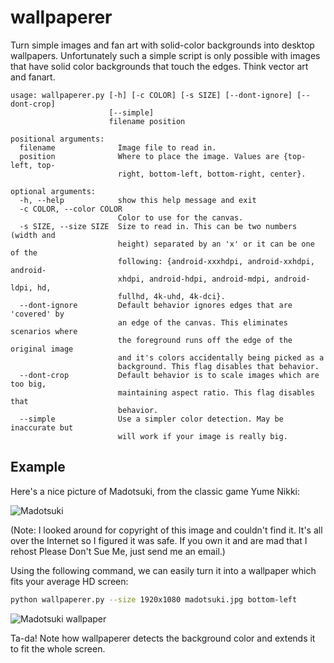 # wallpaperer

Turn simple images and fan art with solid-color backgrounds into desktop
wallpapers. Unfortunately such a simple script is only possible with images that
have solid color backgrounds that touch the edges. Think vector art and fanart.

```
usage: wallpaperer.py [-h] [-c COLOR] [-s SIZE] [--dont-ignore] [--dont-crop]
                      [--simple]
                      filename position

positional arguments:
  filename              Image file to read in.
  position              Where to place the image. Values are {top-left, top-
                        right, bottom-left, bottom-right, center}.

optional arguments:
  -h, --help            show this help message and exit
  -c COLOR, --color COLOR
                        Color to use for the canvas.
  -s SIZE, --size SIZE  Size to read in. This can be two numbers (width and
                        height) separated by an 'x' or it can be one of the
                        following: {android-xxxhdpi, android-xxhdpi, android-
                        xhdpi, android-hdpi, android-mdpi, android-ldpi, hd,
                        fullhd, 4k-uhd, 4k-dci}.
  --dont-ignore         Default behavior ignores edges that are 'covered' by
                        an edge of the canvas. This eliminates scenarios where
                        the foreground runs off the edge of the original image
                        and it's colors accidentally being picked as a
                        background. This flag disables that behavior.
  --dont-crop           Default behavior is to scale images which are too big,
                        maintaining aspect ratio. This flag disables that
                        behavior.
  --simple              Use a simpler color detection. May be inaccurate but
                        will work if your image is really big.
```

## Example

Here's a nice picture of Madotsuki, from the classic game Yume Nikki:

![Madotsuki](https://github.com/dwwmmn/wallpaperer/blob/example/madotsuki.jpg)

(Note: I looked around for copyright of this image and couldn't find it. It's
all over the Internet so I figured it was safe. If you own it and are mad that I
rehost Please Don't Sue Me, just send me an email.)

Using the following command, we can easily turn it into a wallpaper which fits
your average HD screen:

```bash
python wallpaperer.py --size 1920x1080 madotsuki.jpg bottom-left
```

![Madotsuki wallpaper](https://github.com/dwwmmn/wallpaperer/blob/example/madotsuki-wallpaper.png)

Ta-da! Note how wallpaperer detects the background color and extends it to fit
the whole screen.
